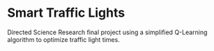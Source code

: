 # Smart Traffic Lights
Directed Science Research final project using a simplified Q-Learning algorithm to optimize traffic light times.
